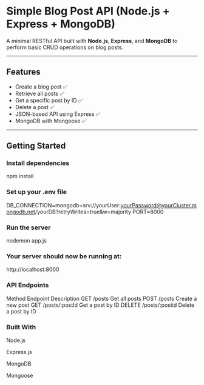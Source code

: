 
#  Simple Blog Post API (Node.js + Express + MongoDB)

A minimal RESTful API built with **Node.js**, **Express**, and **MongoDB** to perform basic CRUD operations on blog posts.

---

##  Features

- Create a blog post ✅
- Retrieve all posts ✅
- Get a specific post by ID ✅
- Delete a post ✅
- JSON-based API using Express ✅
- MongoDB with Mongoose ✅

---


##  Getting Started

### Install dependencies 

npm install

### Set up your .env file

DB_CONNECTION=mongodb+srv://yourUser:yourPassword@yourCluster.mongodb.net/yourDB?retryWrites=true&w=majority
PORT=8000

### Run the server

nodemon app.js

### Your server should now be running at:
http://localhost:8000

### API Endpoints
Method	  Endpoint	       Description
GET	     /posts	           Get all posts
POST 	   /posts	           Create a new post
GET	     /posts/:postId    	Get a post by ID
DELETE 	 /posts/:postid	   Delete a post by ID

### Built With 

Node.js

Express.js

MongoDB

Mongoose

